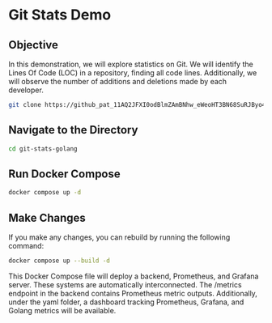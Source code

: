 # Git Stats Demo

## Objective
In this demonstration, we will explore statistics on Git. We will identify the Lines Of Code (LOC) in a repository, finding all code lines. Additionally, we will observe the number of additions and deletions made by each developer.

```bash
git clone https://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@github.com/ahmetk3436/git-stats-golang
```

## Navigate to the Directory
```bash
cd git-stats-golang
```
## Run Docker Compose
```bash
docker compose up -d
```

## Make Changes

If you make any changes, you can rebuild by running the following command:

```bash
docker compose up --build -d
```
This Docker Compose file will deploy a backend, Prometheus, and Grafana server. These systems are automatically interconnected. The /metrics endpoint in the backend contains Prometheus metric outputs. Additionally, under the yaml folder, a dashboard tracking Prometheus, Grafana, and Golang metrics will be available.